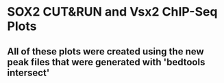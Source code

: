 # SOX2 CUT&RUN and Vsx2 ChIP-Seq Plots

## All of these plots were created using the new peak files that were generated with 'bedtools intersect'

### 
